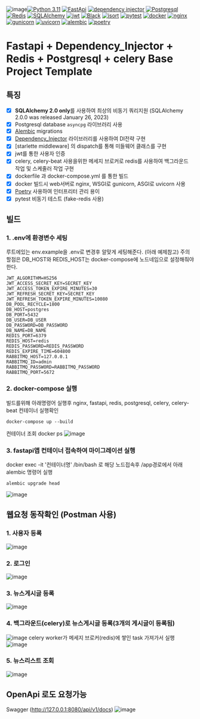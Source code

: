 ![image](https://github.com/CHOJUNGHO96/Fastapi-dependency_injector-Redis-Postgresql-docker-ProjectTemplate/assets/61762674/e476a12e-741d-4c25-b1f3-87aac9466f5f)[![Python 3.11](https://img.shields.io/badge/python-3.11-3776AB)](https://docs.python.org/3/whatsnew/3.11.html)
[![FastApi](https://img.shields.io/badge/framework-fastapi-009688)](https://fastapi.tiangolo.com/ko/)
[![dependency injector](https://img.shields.io/badge/DependencyInjector-blue)](https://python-dependency-injector.ets-labs.org/)
[![Postgresql](https://img.shields.io/badge/Postgresql-15-4169E1)](https://www.postgresql.org/)
[![Redis](https://img.shields.io/badge/redis-DC382D)](https://redis.io/)
[![SQLAlchemy](https://img.shields.io/badge/SQLAlchemy-D71F00)](https://www.sqlalchemy.org/)
[![jwt](https://img.shields.io/badge/authentication-jwt-black)](https://jwt.io/)
[![Black](https://img.shields.io/badge/code%20style-black-lightgrey)](https://github.com/psf/black)
[![isort](https://img.shields.io/badge/code%20style-isort-lightgrey)](https://pycqa.github.io/isort/)
[![pytest](https://img.shields.io/badge/pytest-passing-0A9EDC)]([https://github.com/psf/pytest](https://docs.pytest.org/en/8.0.x/))
[![docker](https://img.shields.io/badge/docker-2496ED)](https://www.docker.com/)
[![nginx](https://img.shields.io/badge/web-nginx-009639)](https://www.nginx.com/)
[![gunicorn](https://img.shields.io/badge/WSGI-gunicorn-499848)](https://gunicorn.org/)
[![uvicorn](https://img.shields.io/badge/ASGI-uvicorn-40AEF0)](https://www.uvicorn.org/)
[![alembic](https://img.shields.io/badge/migration-alembic-83B81A)](https://alembic.sqlalchemy.org/en/latest/)
[![poetry](https://img.shields.io/badge/interpreter-poetry-60A5FA)](https://python-poetry.org/)

# Fastapi + Dependency_Injector + Redis + Postgresql + celery Base Project Template

<!--
- [Fastapi + Redis + Postgresql + Dependency_Injector Base Project Template](#Fastapi + Redis + Postgresql + Dependency_Injector Base Project Template)
  - [특징](#특징)
  - [빌드](#빌드)
    - [1. .env에 환경변수 세팅](#1-env에-환경변수-세팅)
    - [2. docker-compose 실행](#2-docker-compose-실행)
    - [3. fastapi앱 컨테이너 접속하여 마이그레이션 실행](#3-fastapi앱-컨테이너-접속하여-마이그레이션-실행)
  - [웹요청 동작확인](#웹요청-동작확인-(Postman-사용))
    - [1. .env에 환경변수 세팅](#1-env에-환경변수-세팅)
    - [2. docker-compose 실행](#2-docker-compose-실행)
    - [3. fastapi앱 컨테이너 접속하여 마이그레이션 실행](#3-fastapi앱-컨테이너-접속하여-마이그레이션-실행)
    - [4. 백그라운드(celery)로 뉴스게시글 등록(3개의 게시글이 등록됨)](4-백그라운드(celery)로-뉴스게시글-등록(3개의-게시글이-등록됨))
    - [5. 뉴스리스트 조회)](5-뉴스리스트-조회)
  - [OpenApi 로도 요청가능](OpenApi로도-요청가능)
  -->

## 특징

- [x] **SQLAlchemy 2.0 only**를 사용하여 최상의 비동기 쿼리지원 (SQLAlchemy 2.0.0 was released January 26, 2023)
- [x] Postgresql database `asyncpg` 라이브러리 사용
- [x] [Alembic](https://alembic.sqlalchemy.org/en/latest/) migrations
- [x] [Dependency_Injector](https://python-dependency-injector.ets-labs.org/) 라이브러리를 사용하여 DI전략 구현
- [x] [starlette middleware] 의 dispatch를 통해 미들웨어 클래스를 구현
- [x] jwt를 통한 사용자 인증
- [x] celery, celery-beat 사용을위한 메세지 브로커로 redis를 사용하여 백그라운드 작업 및 스케줄러 작업 구현
- [x] dockerfile 과 docker-compose.yml 를 통한 빌드
- [x] docker 빌드시 web서버로 nginx, WSGI로 gunicorn, ASGI로 uvicorn 사용
- [x] [Poetry](https://python-poetry.org/docs/) 사용하여 인터프리터 관리 용이
- [x] pytest 비동기 테스트 (fake-redis 사용)

## 빌드

### 1. .env에 환경변수 세팅
루트에있는 env.example을 .env로 변경후 알맞게 세팅해준다. (아래 예제참고)
주의할점은 DB_HOST와 REDIS_HOST는 docker-compose에 노드네임으로 설정해줘야한다.
```
JWT_ALGORITHM=HS256
JWT_ACCESS_SECRET_KEY=SECRET_KEY
JWT_ACCESS_TOKEN_EXPIRE_MINUTES=30
JWT_REFRESH_SECRET_KEY=SECRET_KEY
JWT_REFRESH_TOKEN_EXPIRE_MINUTES=10080
DB_POOL_RECYCLE=1800
DB_HOST=postgres
DB_PORT=5432
DB_USER=DB_USER
DB_PASSWORD=DB_PASSWORD
DB_NAME=DB_NAME
REDIS_PORT=6379
REDIS_HOST=redis
REDIS_PASSWORD=REDIS_PASSWORD
REDIS_EXPIRE_TIME=604800
RABBITMQ_HOST=127.0.0.1
RABBITMQ_ID=admin
RABBITMQ_PASSWORD=RABBITMQ_PASSWORD
RABBITMQ_PORT=5672
```

### 2. docker-compose 실행
빌드를위해 아래명령어 실행후 nginx, fastapi, redis, postgresql, celery, celery-beat 컨테이너 실행확인
```
docker-compose up --build
```
컨테이너 조회 docker ps
![image](https://github.com/CHOJUNGHO96/Fastapi-dependency_injector-Redis-Postgresql-docker-ProjectTemplate/assets/61762674/45c9acc4-9e7b-45d2-be39-a0c08087ec61)



### 3. fastapi앱 컨테이너 접속하여 마이그레이션 실행
docker exec -it '컨테이너명' /bin/bash 로 해당 노드접속후 /app경로에서 아래 alembic 명령어 실행
```
alembic upgrade head 
```
![image](https://github.com/CHOJUNGHO96/Fastapi-dependency_injector-Redis-Postgresql-docker-ProjectTemplate/assets/61762674/493c26e8-350f-4d31-8f58-7b003d15fea9)


## 웹요청 동작확인 (Postman 사용)

### 1. 사용자 등록
![image](https://github.com/CHOJUNGHO96/Fastapi-dependency_injector-Redis-Postgresql-docker-ProjectTemplate/assets/61762674/3776dc5f-6cdb-4348-9ca4-6582ea7ebf1f)


### 2. 로그인
![image](https://github.com/CHOJUNGHO96/Fastapi-dependency_injector-Redis-Postgresql-docker-ProjectTemplate/assets/61762674/73a60b73-e311-4517-95b0-4d1ab99e82c8)


### 3. 뉴스게시글 등록
![image](https://github.com/CHOJUNGHO96/Fastapi-dependency_injector-Redis-Postgresql-docker-ProjectTemplate/assets/61762674/01adfc4f-069f-49bc-b6ac-285266990a6e)


### 4. 백그라운드(celery)로 뉴스게시글 등록(3개의 게시글이 등록됨)
![image](https://github.com/CHOJUNGHO96/Fastapi-dependency_injector-Redis-Postgresql-docker-ProjectTemplate/assets/61762674/6e463ffd-6703-47d5-856e-16ab9aa1b0ec)
celery worker가 메세지 브로커(redis)에 쌓인 task 가져가서 실행
![image](https://github.com/CHOJUNGHO96/Fastapi-dependency_injector-Redis-Postgresql-docker-ProjectTemplate/assets/61762674/1b53b4e2-9584-4d96-939e-77c9a96f0f6e)


### 5. 뉴스리스트 조회
![image](https://github.com/CHOJUNGHO96/Fastapi-dependency_injector-Redis-Postgresql-docker-ProjectTemplate/assets/61762674/91d9d97f-b41c-4bb4-a362-1e49752db38d)


## OpenApi 로도 요청가능
Swagger (http://127.0.0.1:8080/api/v1/docs)
![image](https://github.com/CHOJUNGHO96/Fastapi-dependency_injector-Redis-Postgresql-docker-ProjectTemplate/assets/61762674/becd03e6-dc4c-400b-ba44-89e349af6b11)





